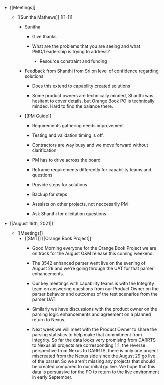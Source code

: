 - [[Meetings]]
	 - [[Sunitha Mathews]] [[1-1]]
		 - Sunitha
			 - Give thanks

			 - What are the problems that you are seeing and what PMO/Leadership is trying to address?
				 - Resource constraint and funding

		 - Feedback from Shanthi from Sri on level of confidence regarding solutions
			 - Does this extend to capability created solutions

			 - Some product owners are technically minded, Shanthi was hesitant to cover details, but Orange Book PO is technically minded. Hard to find the balance there.

		 - [[PM Guide]]
			 - Requirements gathering needs improvement

			 - Testing and validation timing is off.

			 - Contractors are way busy and we move forward without clarification  

			 - PM has to drive across the board

			 - Reframe requirements differently for capability teams and questions

			 - Provide steps for solutions

			 - Backup for steps

			 - Asssists on other projects, not neccesarily PM

			 - Ask Shanthi for elicitation questions

- [[August 19th, 2021]]
	 - [[Meetings]] 
		 - [[SMT]] [[Orange Book Project]]
			 - Good Morning everyone for the Orange Book Project we are on track for the August O&M release this coming weekend.

			 - The 3542 enhanced parser went live on the evening of August 29 and we're going through the UAT for that parser enhancements.

			 - Our key meetings with capability teams is with the Integrity team on answering questions from our Product Owner on the parser behavior and outcomes of the test scenarios from the parser UAT.

			 - Similarly we have discussions with the product owner on the parsing logic enhancements and agreement on a planned return to Nexus.

			 - Next week we will meet with the Product Owner to share the parsing statistics to help make that commitment from Integrity. So far the data looks very promising from DARRTS to Nexus all projects are corresponding 1:1, the reverse perspective from Nexus to DARRTS, there is only one project miscreated from the Nexus side since the August 29 go live of the parser. So we aren't missing any projects that should be created compared to our initial go live. We hope that this data is persuasive for the PO to return to the live environment in early September.
